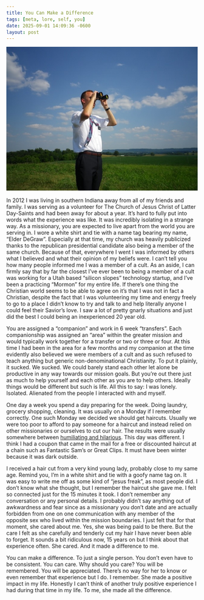 ```yaml
---
title: You Can Make a Difference
tags: [meta, lore, self, you]
date: 2025-09-01 14:09:36 -0600
layout: post
---
```

![I'm looking directly at you](/assets/images/posts/you-can-make-a-difference/IMGP9893.jpeg)

In 2012 I was living in southern Indiana away from all of my friends and family. I was serving as a volunteer for The Church of Jesus Christ of Latter Day-Saints and had been away for about a year. It’s hard to fully put into words what the experience was like. It was incredibly isolating in a strange way. As a missionary, you are expected to live apart from the world you are serving in. I wore a white shirt and tie with a name tag bearing my name, “Elder DeGraw”. Especially at that time, my church was heavily publicized thanks to the republican presidential candidate also being a member of the same church. Because of that, everywhere I went I was informed by others what I believed and what their opinion of my beliefs were. I can’t tell you how many people informed me I was a member of a cult. As an aside, I can firmly say that by far the closest I’ve ever been to being a member of a cult was working for a Utah based “silicon slopes” technology startup, and I’ve been a practicing “Mormon” for my entire life. If there’s one thing the Christian world seems to be able to agree on it’s that I was not in fact a Christian, despite the fact that I was volunteering my time and energy freely to go to a place I didn’t know to try and talk to and help literally anyone I could feel their Savior’s love. I saw a lot of pretty gnarly situations and just did the best I could being an inexperienced 20 year old. 

You are assigned a “companion” and work in 6 week “transfers”. Each companionship was assigned an “area” within the greater mission and would typically work together for a transfer or two or three or four. At this time I had been in the area for a few months and my companion at the time evidently also believed we were members of a cult and as such refused to teach anything but generic non-denominational Christianity. To put it plainly, it sucked. We sucked. We could barely stand each other let alone be productive in any way towards our mission goals. But you’re out there just as much to help yourself and each other as you are to help others. Ideally things would be different but such is life. All this to say: I was lonely. Isolated. Alienated from the people I interacted with and myself.

One day a week you spend a day preparing for the week. Doing laundry, grocery shopping, cleaning. It was usually on a Monday if I remember correctly. One such Monday we decided we should get haircuts. Usually we were too poor to afford to pay someone for a haircut and instead relied on other missionaries or ourselves to cut our hair. The results were usually somewhere between [humiliating and hilarious](/assets/images/posts/you-can-make-a-difference/IMGP9862.jpeg). This day was different. I think I had a coupon that came in the mail for a free or discounted haircut at a chain such as Fantastic Sam’s or Great Clips. It must have been winter because it was dark outside.

I received a hair cut from a very kind young lady, probably close to my same age. Remind you, I’m in a white shirt and tie with a goofy name tag on. It was easy to write me off as some kind of “jesus freak”, as most people did. I don’t know what she thought, but I remember the haircut she gave me. I felt so connected just for the 15 minutes it took. I don’t remember any conversation or any personal details. I probably didn’t say anything out of awkwardness and fear since as a missionary you don’t date and are actually forbidden from one on one communication with any member of the opposite sex who lived within the mission boundaries. I just felt that for that moment, she cared about me. Yes, she was being paid to be there. But the care I felt as she carefully and tenderly cut my hair I have never been able to forget. It sounds a bit ridiculous now, 15 years on but I think about that experience often. She cared. And it made a difference to me. 

You can make a difference. To just a single person. You don’t even have to be consistent. You can care. Why should you care? You will be remembered. You will be appreciated. There’s no way for her to know or even remember that experience but I do. I remember. She made a positive impact in my life. Honestly I can’t think of another truly positive experience I had during that time in my life. To me, she made all the difference. 

